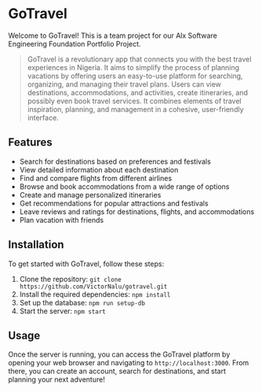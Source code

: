 # GoTravel

Welcome to GoTravel! This is a team project for our Alx Software Engineering Foundation Portfolio Project. 

> GoTravel is a revolutionary app that connects you with the best travel experiences in Nigeria. It aims to simplify the process of planning vacations by offering users an easy-to-use platform for searching, organizing, and managing their travel plans. Users can view destinations, accommodations, and activities, create itineraries, and possibly even book travel services. It combines elements of travel inspiration, planning, and management in a cohesive, user-friendly interface.


## Features

- Search for destinations based on preferences and festivals
- View detailed information about each destination
- Find and compare flights from different airlines
- Browse and book accommodations from a wide range of options
- Create and manage personalized itineraries
- Get recommendations for popular attractions and festivals
- Leave reviews and ratings for destinations, flights, and accommodations
- Plan vacation with friends

## Installation

To get started with GoTravel, follow these steps:

1. Clone the repository: `git clone https://github.com/VictorNalu/gotravel.git`
2. Install the required dependencies: `npm install`
3. Set up the database: `npm run setup-db`
4. Start the server: `npm start`

## Usage

Once the server is running, you can access the GoTravel platform by opening your web browser and navigating to `http://localhost:3000`. From there, you can create an account, search for destinations, and start planning your next adventure!